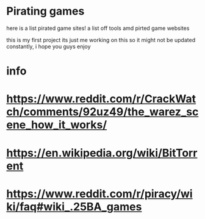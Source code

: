 # Pirating games 
here is a list pirated game sites! 
a list off tools amd pirted game websites

this is my first project its just me working on this so it might not be updated constantly, i hope you guys enjoy

# info
# https://www.reddit.com/r/CrackWatch/comments/92uz49/the_warez_scene_how_it_works/
# https://en.wikipedia.org/wiki/BitTorrent
# https://www.reddit.com/r/piracy/wiki/faq#wiki_.25BA_games
